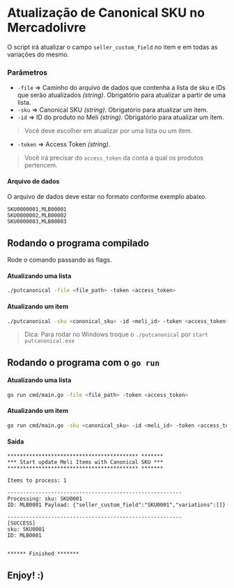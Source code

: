 # Atualização de Canonical SKU no Mercadolivre


O script irá atualizar o campo `seller_custom_field` no item e em todas as variações do mesmo.


### Parâmetros

- `-file` => Caminho do arquivo de dados que contenha a lista de sku e IDs que serão atualizados _(string)_. Obrigatório para atualizar a partir de uma lista.
- `-sku` => Canonical SKU _(string)_. Obrigatório para atualizar um item.
- `-id` => ID do produto no Meli _(string)_. Obrigatório para atualizar um item.

> Você deve escolher em atualizar por uma lista ou um item. 

- `-token` => Access Token _(string)_.

> Você irá precisar do `access_token` da conta a qual os produtos pertencem.

#### Arquivo de dados 

O arquivo de dados deve estar no formato conforme exemplo abaixo.

```console
SKU0000001,MLB00001
SKU0000002,MLB00002
SKU0000003,MLB00003
```

## Rodando o programa compilado

Rode o comando passando as flags.

#### Atualizando uma lista  
```sh
./putcanonical -file <file_path> -token <access_token> 
```

#### Atualizando um item 
```sh
./putcanonical -sku <canonical_sku> -id <meli_id> -token <access_token>  
```

> Dica: Para rodar no Windows troque o `./putcanonical` por `start putcanonical.exe`


## Rodando o programa com o `go run`

#### Atualizando uma lista  
```sh
go run cmd/main.go -file <file_path> -token <access_token> 
```

#### Atualizando um item 
```sh
go run cmd/main.go -sku <canonical_sku> -id <meli_id> -token <access_token>  
```

#### Saida

```console
****************************************** *******
*** Start update Meli Items with Canonical SKU ***
****************************************** *******

Items to process: 1

--------------------------------------------------------
Processing: sku: SKU0001
ID: MLB0001 Payload: {"seller_custom_field":"SKU0001","variations":[]}

--------------------------------------------------------
[SUCCESS]
sku: SKU0001
ID: MLB0001


****** Finished *******
```

## Enjoy! :)
